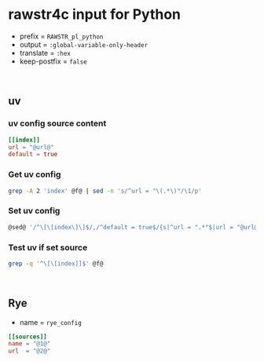 <!-- -----------------------------------------------------------
 ! SPDX-License-Identifier: GPL-3.0-or-later
 ! -------------------------------------------------------------
 ! Config Type   : rawstr4c (Markdown)
 ! Config Authors: Aoran Zeng <ccmywish@qq.com>
 !               | happy game <happygame1024@gmail.com>
 ! Contributors  :  Nil Null  <nil@null.org>
 ! Created On    : <2025-07-14>
 ! Last Modified : <2025-07-26>
 ! ---------------------------------------------------------- -->

# rawstr4c input for Python

- prefix = `RAWSTR_pl_python`
- output = `:global-variable-only-header`
- translate = `:hex`
- keep-postfix = `false`

<br>



## uv

### uv config source content

```toml
[[index]]
url = "@url@"
default = true

```


### Get uv config

```sh
grep -A 2 'index' @f@ | sed -n 's/^url = "\(.*\)"/\1/p'
```


### Set uv config

```sh
@sed@ '/^\[\[index\]\]$/,/^default = true$/{s|^url = ".*"$|url = "@url@"|}' @f@
```


### Test uv if set source

```sh
grep -q '^\[\[index]]$' @f@
```

<br>



## Rye

- name = `rye_config`

```toml
[[sources]]
name = "@1@"
url  = "@2@"
```
